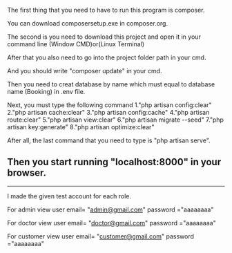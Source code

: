 The first thing that you need to have to run this program is composer.

You can download composersetup.exe in composer.org.

The second is you need to download this project and open it in your command line (Window CMD)or(Linux Terminal)

After that you also need to go into the project folder path in your cmd.

And you should write "composer update" in your cmd.

Then you need to creat database by name which must equal to database name (Booking) in .env file.

Next, you must type the following command 
1."php artisan config:clear"
2."php artisan cache:clear"
3."php artisan config:cache"
4."php artisan route:clear"
5."php artisan view:clear"
6."php artisan migrate --seed"
7."php artisan key:generate"
8."php artisan optimize:clear"

After all, the last command that you need to type is 
"php artisan serve".

Then you start running "localhost:8000" in your browser.
-----------------------------------------------------------------------------------------------------------------
-----------------------------------------------------------------------------------------------------------------

I made the given test account for each role.

For admin view
user email= "admin@gmail.com"
password ="aaaaaaaa" 

For doctor view
user email= "doctor@gmail.com"
password ="aaaaaaaa" 

For customer view
user email= "customer@gmail.com"
password ="aaaaaaaa" 

